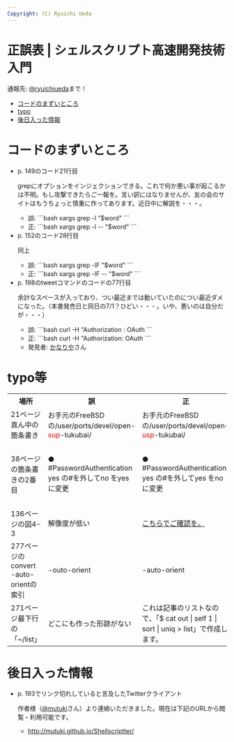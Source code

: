 ```yaml
---
Copyright: (C) Ryuichi Ueda
---
```



# 正誤表 | シェルスクリプト高速開発技術入門
通報先: <a href="https://twitter.com/ryuichiueda" target="_blank">@ryuichiueda</a>まで！

<ul>
 <li><a href="#code">コードのまずいところ</a></li>
 <li><a href="#typo">typo</a></li>
 <li><a href="#additional">後日入った情報</a></li>
</ul>

<h1 id="code">コードのまずいところ</h1>
<ul>
 <li>p. 149のコード21行目
<p>grepにオプションをインジェクションできる。これで何か悪い事が起こるかは不明。もし攻撃できたらご一報を。言い訳にはなりませんが、友の会のサイトはもうちょっと慎重に作ってあります。近日中に解説を・・・。</p>
 <ul>

 <li>誤: 
```bash
xargs grep -l "$word"
```
 </li>
 <li>正: 
```bash
xargs grep -l -- "$word"
```
 </li>
 </ul>
 </li>
 <li>p. 152のコード28行目
<p>同上</p>
 <ul>
 <li>誤: 
```bash
xargs grep -lF "$word"
```
 </li>
 <li>正: 
```bash
xargs grep -lF -- "$word"
```
 </li>
 </ul>
 </li>
 <li>p. 198のtweetコマンドのコードの77行目
<p>余計なスペースが入っており、つい最近までは動いていたのについ最近ダメになった。（本書発売日と同日の7/1？ひどい・・・。いや、悪いのは自分だが・・・）</p>
 <ul>
 <li>誤: 
```bash
curl -H "Authorization : OAuth
```
 </li> 
 <li>正: 
```bash
curl -H "Authorization: OAuth
```
 </li> 
 <li>発見者: <a href="https://twitter.com/kanariya0922" target="_blank">かなりや</a>さん</li>
 </ul>
 </li>
</ul>



<h1 id="typo">typo等</h1>

<table>
 <tr>
 <th>場所</th>
 <th>誤</th>
 <th>正</th>
 <th>発見者</th>
 <th>コメント</th>
 </tr>
 <tr>
 <td>21ページ真ん中の箇条書き</td>
 <td>お手元のFreeBSD の/user/ports/devel/open-<span style="color:red">sup</span>-tukubai/</td>
 <td>お手元のFreeBSD の/user/ports/devel/open-<span style="color:red">usp</span>-tukubai/</td>
 <td>上田</td>
 <td>ああああああ！！！</td>
 </tr>
 <tr>
 <td>38ページの箇条書きの2番目</td>
 <td>● #PasswordAuthentication yes の#を外してno をyes に変更</td>
 <td>● #PasswordAuthentication yes の#を外してyes をno に変更</td>
 <td><a href="https://twitter.com/ttaniguti" target="_blank">@ttaniguti</a>様</td>
 <td>文脈で誤り訂正できると信じております・・・</td>
 </tr>
 <tr>
 <td>136ページの図4-3</td>
 <td>解像度が低い</td>
 <td><a href="index4output.png">こちらでご確認を。</a></td>
 <td><a href="https://twitter.com/mutz0623" target="_blank">@mutz0623</a>様</td>
 <td>なぜこうなった？</td>
 </tr>
 <tr>
 <td>277ページのconvert -auto-orientの索引</td>
 <td>-outo-orient</td>
 <td>-auto-orient</td>
 <td><a href="https://twitter.com/maripogoda" target="_blank">@MaripoGoda</a>閣下</td>
 <td>これはAUTO（文字通り）</td>
 </tr>
 <tr>
 <td>271ページ最下行の「~/list」</td>
 <td>どこにも作った形跡がない</td>
 <td>これは記事のリストなので、「$ cat out | self 1 | sort | uniq > list」で作成します。</td>
 <td><a href="https://twitter.com/papiron" target="_blank">@papiron</a>さん</td>
 <td>ごめんなさいごめんなさい。</td>
 </tr>
</table>

<h1 id="additional">後日入った情報</h1>

<ul>
 <li>p. 193でリンク切れしていると言及したTwitterクライアント
<p>作者様（<a href="https://twitter.com/mutuki" target="_blank">@mutuki</a>さん）より連絡いただきました。現在は下記のURLから閲覧・利用可能です。</p>
 <ul>
 <li><a href="http://mutuki.github.io/Shellscriptter/" target="_blank">http://mutuki.github.io/Shellscriptter/</a></li>
 </ul>
 </li>
</ul>

